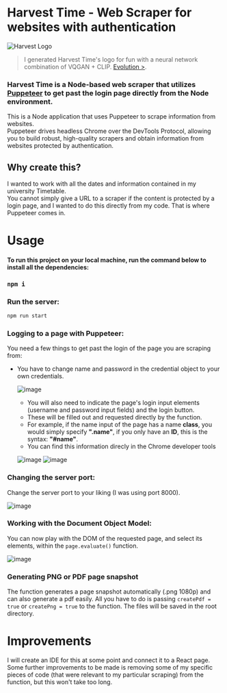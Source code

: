 # Harvest Time - Web Scraper for websites with authentication

![Harvest Logo](https://user-images.githubusercontent.com/64712227/141352718-ac2ddea4-41fb-4a65-b0ec-1ef223d929ef.png)


> I generated Harvest Time's logo for fun with a neural network combination of VQGAN + CLIP. [Evolution >](https://files.catbox.moe/6p4sp5.mp4).

### Harvest Time is a Node-based web scraper that utilizes [Puppeteer](https://github.com/puppeteer/puppeteer) to get past the login page directly from the Node environment.

This is a Node application that uses Puppeteer to scrape information from websites.  
Puppeteer drives headless Chrome over the DevTools Protocol, allowing you to build robust, high-quality scrapers and obtain information from websites protected by authentication.

## Why create this?
I wanted to work with all the dates and information contained in my university Timetable.  
You cannot simply give a URL to a scraper if the content is protected by a login page, and I wanted to do this directly from my code. That is where Puppeteer comes in.

# Usage
#### To run this project on your local machine, run the command below to install all the dependencies:

### `npm i`

### Run the server:

```bash
npm run start
```
### Logging to a page with Puppeteer:
You need a few things to get past the login of the page you are scraping from:  
  - You have to change name and password in the credential object to your own credentials.
    
    ![image](https://user-images.githubusercontent.com/64712227/141340395-e5517a0a-bad1-4502-96b9-62c54c40b61a.png)

    - You will also need to indicate the page's login input elements (username and password input fields) and the login button.
    - These will be filled out and requested directly by the function.
    - For example, if the name input of the page has a name **class**, you would simply specify **".name"**, if you only have an **ID**, this is the syntax: **"#name"**.
    - You can find this information direcly in the Chrome developer tools

    ![image](https://user-images.githubusercontent.com/64712227/141344307-f1f061ba-f3d6-4a07-b5cf-8de0fae85497.png) ![image](https://user-images.githubusercontent.com/64712227/141343032-cd926412-ae85-4553-8241-84ff9d1b7684.png)

### Changing the server port:
Change the server port to your liking (I was using port 8000).

  ![image](https://user-images.githubusercontent.com/64712227/141346765-f7552a00-0cd4-4ba1-b24b-472e7980aed2.png)


### Working with the Document Object Model:
You can now play with the DOM of the requested page, and select its elements, within the ```page.evaluate()``` function.

   ![image](https://user-images.githubusercontent.com/64712227/141345782-66792ab8-6bec-4f62-b188-9e7ec8b3c947.png)
   
### Generating PNG or PDF page snapshot
The function generates a page snapshot automatically (.png 1080p) and can also generate a pdf easily.
All you have to do is passing ```createPdf = true``` or ```createPng = true``` to the function.
The files will be saved in the root directory.

# Improvements
I will create an IDE for this at some point and connect it to a React page.  
Some further improvements to be made is removing some of my specific pieces of code (that were relevant to my particular scraping) from the function, but this won't take too long.

